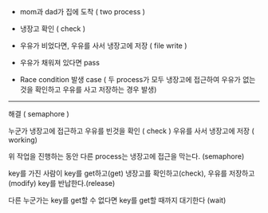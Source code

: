 
- mom과 dad가 집에 도착 ( two process )

- 냉장고 확인 ( check )

- 우유가 비었다면, 우유를 사서 냉장고에 저장 ( file write )
- 우유가 채워져 있다면 pass 

- Race condition 발생 case 
( 두 process가 모두 냉장고에 접근하여 우유가 없는것을 확인하고 우유를 사고 저장하는 경우 발생)


-----------------------
해결 ( semaphore )

누군가 냉장고에 접근하고 우유를 빈것을 확인 ( check )
우유를 사서 냉장고에 저장 ( working)

위 작업을 진행하는 동안 다른 process는 냉장고에 접근을 막는다. (semaphore)

key를 가진 사람이 key를 get하고(get) 냉장고를 확인하고(check), 우유를 저장하고(modify) key를 반납한다.(release)

다른 누군가는 key를 get할 수 없다면 key를 get할 때까지 대기한다 (wait)

